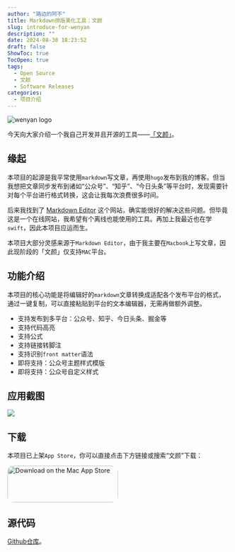 ```yaml
---
author: "路边的阿不"
title: Markdown排版美化工具：文颜
slug: introduce-for-wenyan
description: ""
date: 2024-08-30 18:23:52
draft: false
ShowToc: true
TocOpen: true
tags:
  - Open Source
  - 文颜
  - Software Releases
categories:
  - 项目介绍
---
```


![wenyan logo](imgs/posts/2024-08-30-introduce-for-wenyan/wenyan.webp)

今天向大家介绍一个我自己开发并且开源的工具——[「文颜」](https://yuzhi.tech/wenyan)。

## 缘起

本项目的起源是我平常使用`markdown`写文章，再使用`hugo`发布到我的博客。但当我想把文章同步发布到诸如“公众号”、“知乎”、“今日头条”等平台时，发现需要针对每个平台进行格式转换，这会让我每次浪费很多时间。

后来我找到了 [Markdown Editor](https://markdown.com.cn/editor/) 这个网站，确实能很好的解决这些问题。但毕竟这是一个在线网站，我希望有个离线也能使用的工具。再加上我最近也在学`swift`，因此本项目应运而生。

本项目大部分灵感来源于`Markdown Editor`，由于我主要在`Macbook`上写文章，因此现阶段的「文颜」仅支持`MAC`平台。

## 功能介绍

本项目的核心功能是将编辑好的`markdown`文章转换成适配各个发布平台的格式，通过一键复制，可以直接粘贴到平台的文本编辑器，无需再做额外调整。

- 支持发布到多平台：公众号、知乎、今日头条、掘金等
- 支持代码高亮
- 支持公式
- 支持链接转脚注
- 支持识别`front matter`语法
- 即将支持：公众号主题样式模版
- 即将支持：公众号自定义样式

## 应用截图

![](imgs/posts/2024-08-30-introduce-for-wenyan/1.webp)

## 下载

本项目已上架`App Store`，你可以直接点击下方链接或搜索“文颜”下载：

<a href="https://apps.apple.com/cn/app/%E6%96%87%E9%A2%9C/id6670157335?mt=12&amp;itsct=apps_box_badge&amp;itscg=30200" style="display: inline-block; overflow: hidden; border-radius: 13px; width: 250px; height: 83px;"><img src="/imgs/posts/2024-08-30-introduce-for-wenyan/black.svg" alt="Download on the Mac App Store" style="border-radius: 13px; width: 250px; height: 83px;"></a>

## 源代码

[Github仓库](https://github.com/caol64/wenyan)。
